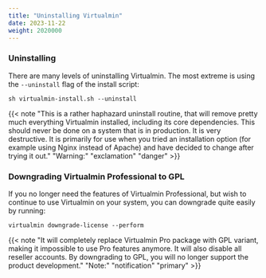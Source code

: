 ```yaml
---
title: "Uninstalling Virtualmin"
date: 2023-11-22
weight: 2020000
---
```


### Uninstalling
There are many levels of uninstalling Virtualmin. The most extreme is using the `--uninstall` flag of the install script:

```text
sh virtualmin-install.sh --uninstall
```
{{< note "This is a rather haphazard uninstall routine, that will remove pretty much everything Virtualmin installed, including its core dependencies. This should never be done on a system that is in production. It is very destructive. It is primarily for use when you tried an installation option (for example using Nginx instead of Apache) and have decided to change after trying it out." "Warning:" "exclamation" "danger" >}}

### Downgrading Virtualmin Professional to GPL

If you no longer need the features of Virtualmin Professional, but wish to continue to use Virtualmin on your system, you can downgrade quite easily by running:

```text
virtualmin downgrade-license --perform
```
{{< note "It will completely replace Virtualmin Pro package with GPL variant, making it impossible to use Pro features anymore. It will also disable all reseller accounts. By downgrading to GPL, you will no longer support the product development." "Note:" "notification" "primary" >}}


